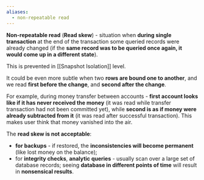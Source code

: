 ```yaml
---
aliases:
  - non-repeatable read
---
```

**Non-repeatable read** (**Read skew**) - situation when **during single transaction** at the end of the transaction some queried records were already changed (if the **same record was to be queried once again, it would come up in a different state**). 

This is prevented in [[Snapshot Isolation]] level.

It could be even more subtle when two **rows are bound one to another**, and we read **first before the change**, and **second after the change**. 

For example, during money transfer between accounts - **first account looks like if it has never received the money** (it was read while transfer transaction had not been committed yet), while **second is as if money were already subtracted from it** (it was read after successful transaction). This makes user think that money vanished into the air.

The **read skew is not acceptable**:
- **for backups** - if restored, the **inconsistencies will become permanent** (like lost money on the balance);
- for **integrity checks**, **analytic queries** - usually scan over a large set of database records; seeing **database in different points of time** will result in **nonsensical results**.
